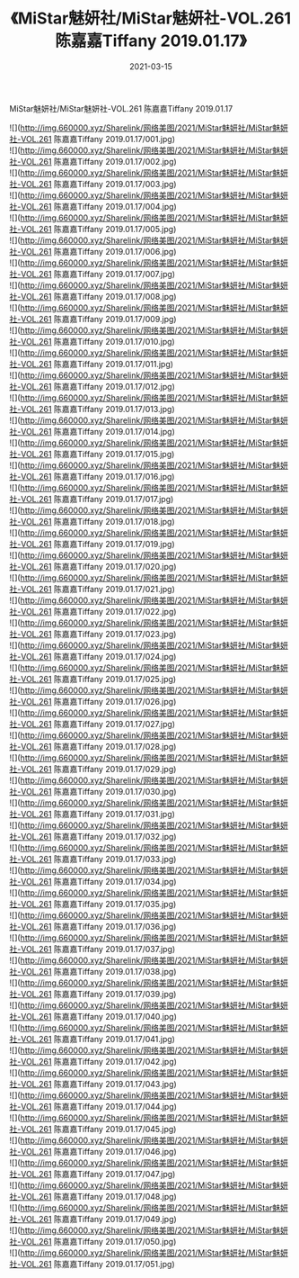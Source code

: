﻿---
layout: post
title:  《MiStar魅妍社/MiStar魅妍社-VOL.261 陈嘉嘉Tiffany 2019.01.17》
date:   2021-03-15
img: http://img.660000.xyz/Sharelink/网络美图/2021/MiStar魅妍社/MiStar魅妍社-VOL.261 陈嘉嘉Tiffany 2019.01.17/000.jpg
categories: [美女, 清纯, 唯美]
---

MiStar魅妍社/MiStar魅妍社-VOL.261 陈嘉嘉Tiffany 2019.01.17

 ![](http://img.660000.xyz/Sharelink/网络美图/2021/MiStar魅妍社/MiStar魅妍社-VOL.261 陈嘉嘉Tiffany 2019.01.17/001.jpg) <br>![](http://img.660000.xyz/Sharelink/网络美图/2021/MiStar魅妍社/MiStar魅妍社-VOL.261 陈嘉嘉Tiffany 2019.01.17/002.jpg) <br>![](http://img.660000.xyz/Sharelink/网络美图/2021/MiStar魅妍社/MiStar魅妍社-VOL.261 陈嘉嘉Tiffany 2019.01.17/003.jpg) <br>![](http://img.660000.xyz/Sharelink/网络美图/2021/MiStar魅妍社/MiStar魅妍社-VOL.261 陈嘉嘉Tiffany 2019.01.17/004.jpg) <br>![](http://img.660000.xyz/Sharelink/网络美图/2021/MiStar魅妍社/MiStar魅妍社-VOL.261 陈嘉嘉Tiffany 2019.01.17/005.jpg) <br>![](http://img.660000.xyz/Sharelink/网络美图/2021/MiStar魅妍社/MiStar魅妍社-VOL.261 陈嘉嘉Tiffany 2019.01.17/006.jpg) <br>![](http://img.660000.xyz/Sharelink/网络美图/2021/MiStar魅妍社/MiStar魅妍社-VOL.261 陈嘉嘉Tiffany 2019.01.17/007.jpg) <br>![](http://img.660000.xyz/Sharelink/网络美图/2021/MiStar魅妍社/MiStar魅妍社-VOL.261 陈嘉嘉Tiffany 2019.01.17/008.jpg) <br>![](http://img.660000.xyz/Sharelink/网络美图/2021/MiStar魅妍社/MiStar魅妍社-VOL.261 陈嘉嘉Tiffany 2019.01.17/009.jpg) <br>![](http://img.660000.xyz/Sharelink/网络美图/2021/MiStar魅妍社/MiStar魅妍社-VOL.261 陈嘉嘉Tiffany 2019.01.17/010.jpg) <br>![](http://img.660000.xyz/Sharelink/网络美图/2021/MiStar魅妍社/MiStar魅妍社-VOL.261 陈嘉嘉Tiffany 2019.01.17/011.jpg) <br>![](http://img.660000.xyz/Sharelink/网络美图/2021/MiStar魅妍社/MiStar魅妍社-VOL.261 陈嘉嘉Tiffany 2019.01.17/012.jpg) <br>![](http://img.660000.xyz/Sharelink/网络美图/2021/MiStar魅妍社/MiStar魅妍社-VOL.261 陈嘉嘉Tiffany 2019.01.17/013.jpg) <br>![](http://img.660000.xyz/Sharelink/网络美图/2021/MiStar魅妍社/MiStar魅妍社-VOL.261 陈嘉嘉Tiffany 2019.01.17/014.jpg) <br>![](http://img.660000.xyz/Sharelink/网络美图/2021/MiStar魅妍社/MiStar魅妍社-VOL.261 陈嘉嘉Tiffany 2019.01.17/015.jpg) <br>![](http://img.660000.xyz/Sharelink/网络美图/2021/MiStar魅妍社/MiStar魅妍社-VOL.261 陈嘉嘉Tiffany 2019.01.17/016.jpg) <br>![](http://img.660000.xyz/Sharelink/网络美图/2021/MiStar魅妍社/MiStar魅妍社-VOL.261 陈嘉嘉Tiffany 2019.01.17/017.jpg) <br>![](http://img.660000.xyz/Sharelink/网络美图/2021/MiStar魅妍社/MiStar魅妍社-VOL.261 陈嘉嘉Tiffany 2019.01.17/018.jpg) <br>![](http://img.660000.xyz/Sharelink/网络美图/2021/MiStar魅妍社/MiStar魅妍社-VOL.261 陈嘉嘉Tiffany 2019.01.17/019.jpg) <br>![](http://img.660000.xyz/Sharelink/网络美图/2021/MiStar魅妍社/MiStar魅妍社-VOL.261 陈嘉嘉Tiffany 2019.01.17/020.jpg) <br>![](http://img.660000.xyz/Sharelink/网络美图/2021/MiStar魅妍社/MiStar魅妍社-VOL.261 陈嘉嘉Tiffany 2019.01.17/021.jpg) <br>![](http://img.660000.xyz/Sharelink/网络美图/2021/MiStar魅妍社/MiStar魅妍社-VOL.261 陈嘉嘉Tiffany 2019.01.17/022.jpg) <br>![](http://img.660000.xyz/Sharelink/网络美图/2021/MiStar魅妍社/MiStar魅妍社-VOL.261 陈嘉嘉Tiffany 2019.01.17/023.jpg) <br>![](http://img.660000.xyz/Sharelink/网络美图/2021/MiStar魅妍社/MiStar魅妍社-VOL.261 陈嘉嘉Tiffany 2019.01.17/024.jpg) <br>![](http://img.660000.xyz/Sharelink/网络美图/2021/MiStar魅妍社/MiStar魅妍社-VOL.261 陈嘉嘉Tiffany 2019.01.17/025.jpg) <br>![](http://img.660000.xyz/Sharelink/网络美图/2021/MiStar魅妍社/MiStar魅妍社-VOL.261 陈嘉嘉Tiffany 2019.01.17/026.jpg) <br>![](http://img.660000.xyz/Sharelink/网络美图/2021/MiStar魅妍社/MiStar魅妍社-VOL.261 陈嘉嘉Tiffany 2019.01.17/027.jpg) <br>![](http://img.660000.xyz/Sharelink/网络美图/2021/MiStar魅妍社/MiStar魅妍社-VOL.261 陈嘉嘉Tiffany 2019.01.17/028.jpg) <br>![](http://img.660000.xyz/Sharelink/网络美图/2021/MiStar魅妍社/MiStar魅妍社-VOL.261 陈嘉嘉Tiffany 2019.01.17/029.jpg) <br>![](http://img.660000.xyz/Sharelink/网络美图/2021/MiStar魅妍社/MiStar魅妍社-VOL.261 陈嘉嘉Tiffany 2019.01.17/030.jpg) <br>![](http://img.660000.xyz/Sharelink/网络美图/2021/MiStar魅妍社/MiStar魅妍社-VOL.261 陈嘉嘉Tiffany 2019.01.17/031.jpg) <br>![](http://img.660000.xyz/Sharelink/网络美图/2021/MiStar魅妍社/MiStar魅妍社-VOL.261 陈嘉嘉Tiffany 2019.01.17/032.jpg) <br>![](http://img.660000.xyz/Sharelink/网络美图/2021/MiStar魅妍社/MiStar魅妍社-VOL.261 陈嘉嘉Tiffany 2019.01.17/033.jpg) <br>![](http://img.660000.xyz/Sharelink/网络美图/2021/MiStar魅妍社/MiStar魅妍社-VOL.261 陈嘉嘉Tiffany 2019.01.17/034.jpg) <br>![](http://img.660000.xyz/Sharelink/网络美图/2021/MiStar魅妍社/MiStar魅妍社-VOL.261 陈嘉嘉Tiffany 2019.01.17/035.jpg) <br>![](http://img.660000.xyz/Sharelink/网络美图/2021/MiStar魅妍社/MiStar魅妍社-VOL.261 陈嘉嘉Tiffany 2019.01.17/036.jpg) <br>![](http://img.660000.xyz/Sharelink/网络美图/2021/MiStar魅妍社/MiStar魅妍社-VOL.261 陈嘉嘉Tiffany 2019.01.17/037.jpg) <br>![](http://img.660000.xyz/Sharelink/网络美图/2021/MiStar魅妍社/MiStar魅妍社-VOL.261 陈嘉嘉Tiffany 2019.01.17/038.jpg) <br>![](http://img.660000.xyz/Sharelink/网络美图/2021/MiStar魅妍社/MiStar魅妍社-VOL.261 陈嘉嘉Tiffany 2019.01.17/039.jpg) <br>![](http://img.660000.xyz/Sharelink/网络美图/2021/MiStar魅妍社/MiStar魅妍社-VOL.261 陈嘉嘉Tiffany 2019.01.17/040.jpg) <br>![](http://img.660000.xyz/Sharelink/网络美图/2021/MiStar魅妍社/MiStar魅妍社-VOL.261 陈嘉嘉Tiffany 2019.01.17/041.jpg) <br>![](http://img.660000.xyz/Sharelink/网络美图/2021/MiStar魅妍社/MiStar魅妍社-VOL.261 陈嘉嘉Tiffany 2019.01.17/042.jpg) <br>![](http://img.660000.xyz/Sharelink/网络美图/2021/MiStar魅妍社/MiStar魅妍社-VOL.261 陈嘉嘉Tiffany 2019.01.17/043.jpg) <br>![](http://img.660000.xyz/Sharelink/网络美图/2021/MiStar魅妍社/MiStar魅妍社-VOL.261 陈嘉嘉Tiffany 2019.01.17/044.jpg) <br>![](http://img.660000.xyz/Sharelink/网络美图/2021/MiStar魅妍社/MiStar魅妍社-VOL.261 陈嘉嘉Tiffany 2019.01.17/045.jpg) <br>![](http://img.660000.xyz/Sharelink/网络美图/2021/MiStar魅妍社/MiStar魅妍社-VOL.261 陈嘉嘉Tiffany 2019.01.17/046.jpg) <br>![](http://img.660000.xyz/Sharelink/网络美图/2021/MiStar魅妍社/MiStar魅妍社-VOL.261 陈嘉嘉Tiffany 2019.01.17/047.jpg) <br>![](http://img.660000.xyz/Sharelink/网络美图/2021/MiStar魅妍社/MiStar魅妍社-VOL.261 陈嘉嘉Tiffany 2019.01.17/048.jpg) <br>![](http://img.660000.xyz/Sharelink/网络美图/2021/MiStar魅妍社/MiStar魅妍社-VOL.261 陈嘉嘉Tiffany 2019.01.17/049.jpg) <br>![](http://img.660000.xyz/Sharelink/网络美图/2021/MiStar魅妍社/MiStar魅妍社-VOL.261 陈嘉嘉Tiffany 2019.01.17/050.jpg) <br>![](http://img.660000.xyz/Sharelink/网络美图/2021/MiStar魅妍社/MiStar魅妍社-VOL.261 陈嘉嘉Tiffany 2019.01.17/051.jpg) <br>